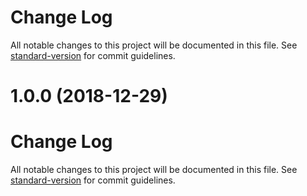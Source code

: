 # Change Log

All notable changes to this project will be documented in this file. See [standard-version](https://github.com/conventional-changelog/standard-version) for commit guidelines.

<a name="1.0.0"></a>
# 1.0.0 (2018-12-29)



# Change Log

All notable changes to this project will be documented in this file. See [standard-version](https://github.com/conventional-changelog/standard-version) for commit guidelines.

